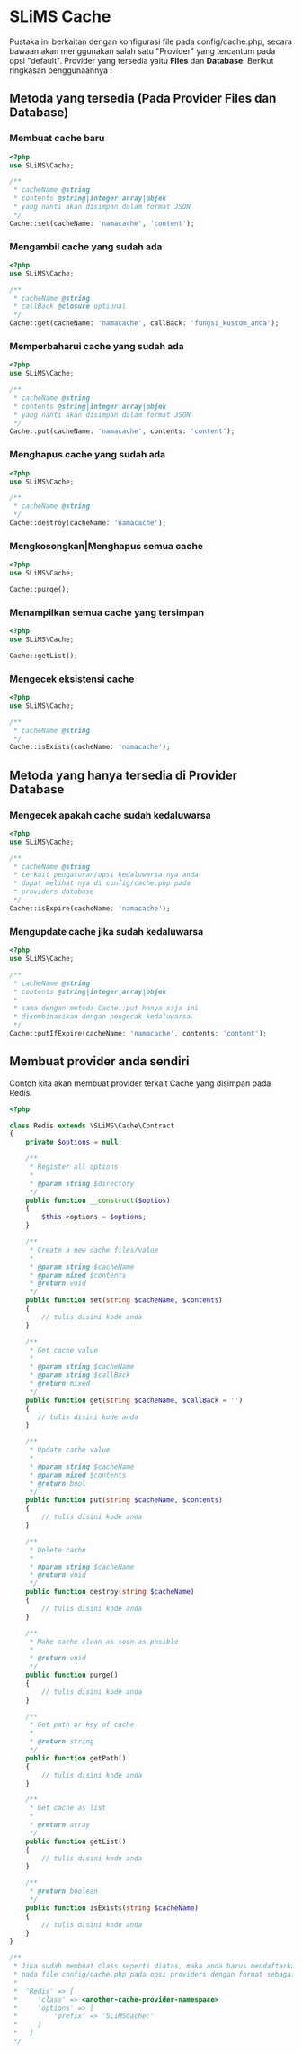 # SLiMS Cache

Pustaka ini berkaitan dengan konfigurasi file pada config/cache.php, secara bawaan akan menggunakan salah satu "Provider" yang tercantum pada opsi "default". Provider yang tersedia yaitu **Files** dan **Database**. Berikut ringkasan penggunaannya :

## Metoda yang tersedia (Pada Provider Files dan Database)
### Membuat cache baru
```php
<?php
use SLiMS\Cache;

/**
 * cacheName @string
 * contents @string|integer|array|objek 
 * yang nanti akan disimpan dalam format JSON
 */
Cache::set(cacheName: 'namacache', 'content');
```

### Mengambil cache yang sudah ada
```php
<?php
use SLiMS\Cache;

/**
 * cacheName @string
 * callBack @closure optional 
 */
Cache::get(cacheName: 'namacache', callBack: 'fungsi_kustom_anda');
```

### Memperbaharui cache yang sudah ada
```php
<?php
use SLiMS\Cache;

/**
 * cacheName @string
 * contents @string|integer|array|objek 
 * yang nanti akan disimpan dalam format JSON
 */
Cache::put(cacheName: 'namacache', contents: 'content');
```

### Menghapus cache yang sudah ada
```php
<?php
use SLiMS\Cache;

/**
 * cacheName @string
 */
Cache::destroy(cacheName: 'namacache');
```

### Mengkosongkan|Menghapus semua cache
```php
<?php
use SLiMS\Cache;

Cache::purge();
```

### Menampilkan semua cache yang tersimpan
```php
<?php
use SLiMS\Cache;

Cache::getList();
```

### Mengecek eksistensi cache
```php
<?php
use SLiMS\Cache;

/**
 * cacheName @string
 */
Cache::isExists(cacheName: 'namacache');
```

## Metoda yang hanya tersedia di Provider Database
### Mengecek apakah cache sudah kedaluwarsa
```php
<?php
use SLiMS\Cache;

/**
 * cacheName @string
 * terkait pengaturan/opsi kedaluwarsa nya anda
 * dapat melihat nya di config/cache.php pada 
 * providers database
 */
Cache::isExpire(cacheName: 'namacache');
```

### Mengupdate cache jika sudah kedaluwarsa
```php
<?php
use SLiMS\Cache;

/**
 * cacheName @string
 * contents @string|integer|array|objek 
 * 
 * sama dengan metoda Cache::put hanya saja ini
 * dikombinasikan dengan pengecak kedaluwarsa.
 */
Cache::putIfExpire(cacheName: 'namacache', contents: 'content');
```

## Membuat provider anda sendiri
Contoh kita akan membuat provider terkait Cache yang disimpan pada
Redis.

```php
<?php

class Redis extends \SLiMS\Cache\Contract
{
    private $options = null;

    /**
     * Register all options
     *
     * @param string $directory
     */
    public function __construct($optios)
    {
        $this->options = $options;
    }

    /**
     * Create a new cache files/value
     *
     * @param string $cacheName
     * @param mixed $contents
     * @return void
     */
    public function set(string $cacheName, $contents)
    {
        // tulis disini kode anda
    }

    /**
     * Get cache value
     *
     * @param string $cacheName
     * @param string $callBack
     * @return mixed
     */
    public function get(string $cacheName, $callBack = '')
    {
       // tulis disini kode anda
    }

    /**
     * Update cache value
     *
     * @param string $cacheName
     * @param mixed $contents
     * @return bool
     */
    public function put(string $cacheName, $contents)
    {
        // tulis disini kode anda
    }

    /**
     * Delete cache
     *
     * @param string $cacheName
     * @return void
     */
    public function destroy(string $cacheName)
    {
        // tulis disini kode anda
    }

    /**
     * Make cache clean as soon as posible
     *
     * @return void
     */
    public function purge()
    {
        // tulis disini kode anda
    }

    /**
     * Get path or key of cache
     *
     * @return string
     */
    public function getPath()
    {
        // tulis disini kode anda
    }

    /**
     * Get cache as list
     *
     * @return array
     */
    public function getList()
    {
        // tulis disini kode anda
    }

    /**
     * @return boolean
     */
    public function isExists(string $cacheName)
    {
        // tulis disini kode anda
    }
}

/**
 * Jika sudah membuat class seperti diatas, maka anda harus mendaftarkan provider anda
 * pada file config/cache.php pada opsi providers dengan format sebagai berikut
 * 
 *  'Redis' => [
 *     'class' => <another-cache-provider-namespace>
 *     'options' => [
 *         'prefix' => 'SLiMSCache:'
 *     ]
 *   ]
 */

```